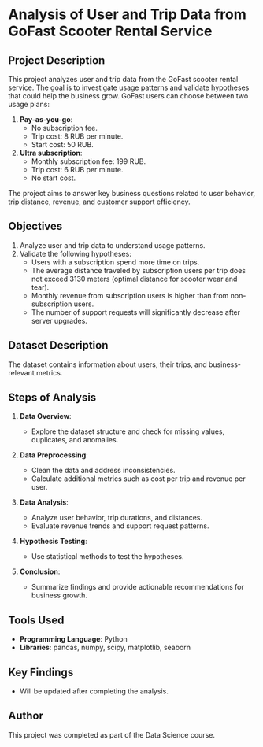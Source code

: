 # Analysis of User and Trip Data from GoFast Scooter Rental Service  

## Project Description  
This project analyzes user and trip data from the GoFast scooter rental service. The goal is to investigate usage patterns and validate hypotheses that could help the business grow. GoFast users can choose between two usage plans:  
1. **Pay-as-you-go**:  
   - No subscription fee.  
   - Trip cost: 8 RUB per minute.  
   - Start cost: 50 RUB.  
2. **Ultra subscription**:  
   - Monthly subscription fee: 199 RUB.  
   - Trip cost: 6 RUB per minute.  
   - No start cost.  

The project aims to answer key business questions related to user behavior, trip distance, revenue, and customer support efficiency.  

## Objectives  
1. Analyze user and trip data to understand usage patterns.  
2. Validate the following hypotheses:  
   - Users with a subscription spend more time on trips.  
   - The average distance traveled by subscription users per trip does not exceed 3130 meters (optimal distance for scooter wear and tear).  
   - Monthly revenue from subscription users is higher than from non-subscription users.  
   - The number of support requests will significantly decrease after server upgrades.  

## Dataset Description  
The dataset contains information about users, their trips, and business-relevant metrics.  

## Steps of Analysis  
1. **Data Overview**:  
   - Explore the dataset structure and check for missing values, duplicates, and anomalies.  

2. **Data Preprocessing**:  
   - Clean the data and address inconsistencies.  
   - Calculate additional metrics such as cost per trip and revenue per user.  

3. **Data Analysis**:  
   - Analyze user behavior, trip durations, and distances.  
   - Evaluate revenue trends and support request patterns.  

4. **Hypothesis Testing**:  
   - Use statistical methods to test the hypotheses.  

5. **Conclusion**:  
   - Summarize findings and provide actionable recommendations for business growth.  

## Tools Used  
- **Programming Language**: Python  
- **Libraries**: pandas, numpy, scipy, matplotlib, seaborn  

## Key Findings  
- Will be updated after completing the analysis.  

## Author  
This project was completed as part of the Data Science course.  
